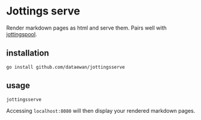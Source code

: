 # Jottings serve

Render markdown pages as html and serve them.
Pairs well with [jottingspool](/https://github.com/dataewan/jottingspool).

## installation

```
go install github.com/dataewan/jottingsserve
```

## usage

```
jottingsserve
```

Accessing `localhost:8080` will then display your rendered markdown pages.
